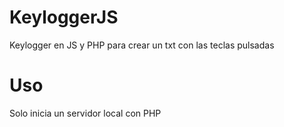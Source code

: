 # KeyloggerJS
Keylogger en JS y PHP para crear un txt con las teclas pulsadas

# Uso 
Solo inicia un servidor local con PHP
